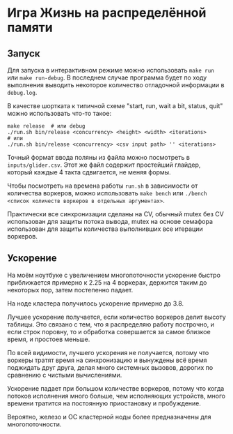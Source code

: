 Игра Жизнь на распределённой памяти
===================================

Запуск
------

Для запуска в интерактивном режиме можно использовать `make run` или `make run-debug`.
В последнем случае программа будет по ходу выполнения выводить некоторое
количество отладочной информации в `debug.log`.

В качестве шортката к типичной схеме "start, run, wait a bit, status, quit"
можно использовать что-то такое:
```
make release  # или debug
./run.sh bin/release <concurrency> <height> <width> <iterations>
# или
./run.sh bin/release <concurrency> <csv input path> '' <iterations>
```

Точный формат ввода поляны из файла можно посмотреть в `inputs/glider.csv`.
Этот же файл содержит простейший глайдер, который каждые 4 такта сдвигается,
не меняя формы.

Чтобы посмотреть на времена работы `run.sh` в зависимости от количества воркеров,
можно использовать `make bench` или `./bench <список количеств воркеров в отдельных аргументах>`.

Практически все синхронизации сделаны на CV, обычный mutex без CV использован
для защиты потока вывода, mutex на основе семафора использован для защиты
количества выполнивших все итерации воркеров.

Ускорение
---------

На моём ноутбуке с увеличением многопоточности ускорение быстро приближается примерно
к 2.25 на 4 воркерах, держится таким до некоторых пор, затем постепенно падает.

На ноде кластера получилось ускорение примерно до 3.8.

Лучшее ускорение получается, если количество воркеров делит высоту таблицы.
Это связано с тем, что я распределяю работу построчно, и если строк поровну,
то и обработка совершается за самое близкое время, и простоев меньше.

По всей видимости, лучшего ускорения не получается, потому что воркеры тратят время
на синхронизацию и вынуждены всё время поджидать друг друга, делая много системных
вызовов, дорогих по сравнению с чистыми вычислениями.

Ускорение падает при большом количестве воркеров, потому что когда потоков исполнения
много больше, чем исполняющих устройств, много времени тратится на постоянную
приостановку и пробуждение.

Вероятно, железо и ОС кластерной ноды более предназначены для многопоточности.

